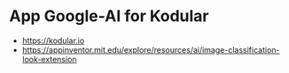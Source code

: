 # App Google-AI for Kodular

* https://kodular.io
* https://appinventor.mit.edu/explore/resources/ai/image-classification-look-extension
